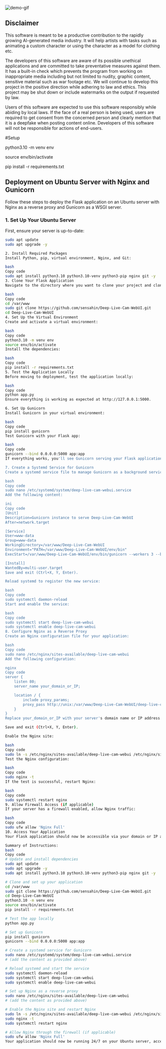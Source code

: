 ![demo-gif](demo.gif)


## Disclaimer
This software is meant to be a productive contribution to the rapidly growing AI-generated media industry. It will help artists with tasks such as animating a custom character or using the character as a model for clothing etc.

The developers of this software are aware of its possible unethical applications and are committed to take preventative measures against them. It has a built-in check which prevents the program from working on inappropriate media including but not limited to nudity, graphic content, sensitive material such as war footage etc. We will continue to develop this project in the positive direction while adhering to law and ethics. This project may be shut down or include watermarks on the output if requested by law.

Users of this software are expected to use this software responsibly while abiding by local laws. If the face of a real person is being used, users are required to get consent from the concerned person and clearly mention that it is a deepfake when posting content online. Developers of this software will not be responsible for actions of end-users.

#Setup

python3.10 -m venv env

source env/bin/activate

pip install -r requirements.txt

## Deployment on Ubuntu Server with Nginx and Gunicorn

Follow these steps to deploy the Flask application on an Ubuntu server with Nginx as a reverse proxy and Gunicorn as a WSGI server.

### 1. Set Up Your Ubuntu Server

First, ensure your server is up-to-date:

```bash
sudo apt update
sudo apt upgrade -y

2. Install Required Packages
Install Python, pip, virtual environment, Nginx, and Git:

bash
Copy code
sudo apt install python3.10 python3.10-venv python3-pip nginx git -y
3. Clone Your Flask Application
Navigate to the directory where you want to clone your project and clone it:

bash
Copy code
cd /var/www
sudo git clone https://github.com/sensahin/Deep-Live-Cam-WebUI.git
cd Deep-Live-Cam-WebUI
4. Set Up the Virtual Environment
Create and activate a virtual environment:

bash
Copy code
python3.10 -m venv env
source env/bin/activate
Install the dependencies:

bash
Copy code
pip install -r requirements.txt
5. Test the Application Locally
Before moving to deployment, test the application locally:

bash
Copy code
python app.py
Ensure everything is working as expected at http://127.0.0.1:5000.

6. Set Up Gunicorn
Install Gunicorn in your virtual environment:

bash
Copy code
pip install gunicorn
Test Gunicorn with your Flask app:

bash
Copy code
gunicorn --bind 0.0.0.0:5000 app:app
If everything works, you'll see Gunicorn serving your Flask application. Use Ctrl+C to stop it.

7. Create a Systemd Service for Gunicorn
Create a systemd service file to manage Gunicorn as a background service:

bash
Copy code
sudo nano /etc/systemd/system/deep-live-cam-webui.service
Add the following content:

ini
Copy code
[Unit]
Description=Gunicorn instance to serve Deep-Live-Cam-WebUI
After=network.target

[Service]
User=www-data
Group=www-data
WorkingDirectory=/var/www/Deep-Live-Cam-WebUI
Environment="PATH=/var/www/Deep-Live-Cam-WebUI/env/bin"
ExecStart=/var/www/Deep-Live-Cam-WebUI/env/bin/gunicorn --workers 3 --bind unix:deep-live-cam-webui.sock -m 007 app:app

[Install]
WantedBy=multi-user.target
Save and exit (Ctrl+X, Y, Enter).

Reload systemd to register the new service:

bash
Copy code
sudo systemctl daemon-reload
Start and enable the service:

bash
Copy code
sudo systemctl start deep-live-cam-webui
sudo systemctl enable deep-live-cam-webui
8. Configure Nginx as a Reverse Proxy
Create an Nginx configuration file for your application:

bash
Copy code
sudo nano /etc/nginx/sites-available/deep-live-cam-webui
Add the following configuration:

nginx
Copy code
server {
    listen 80;
    server_name your_domain_or_IP;

    location / {
        include proxy_params;
        proxy_pass http://unix:/var/www/Deep-Live-Cam-WebUI/deep-live-cam-webui.sock;
    }
}
Replace your_domain_or_IP with your server's domain name or IP address.

Save and exit (Ctrl+X, Y, Enter).

Enable the Nginx site:

bash
Copy code
sudo ln -s /etc/nginx/sites-available/deep-live-cam-webui /etc/nginx/sites-enabled
Test the Nginx configuration:

bash
Copy code
sudo nginx -t
If the test is successful, restart Nginx:

bash
Copy code
sudo systemctl restart nginx
9. Allow Firewall Access (if applicable)
If your server has a firewall enabled, allow Nginx traffic:

bash
Copy code
sudo ufw allow 'Nginx Full'
10. Access Your Application
Your Flask application should now be accessible via your domain or IP address at http://your_domain_or_IP.

Summary of Instructions:
bash
Copy code
# Update and install dependencies
sudo apt update
sudo apt upgrade -y
sudo apt install python3.10 python3.10-venv python3-pip nginx git -y

# Clone and set up your application
cd /var/www
sudo git clone https://github.com/sensahin/Deep-Live-Cam-WebUI.git
cd Deep-Live-Cam-WebUI
python3.10 -m venv env
source env/bin/activate
pip install -r requirements.txt

# Test the app locally
python app.py

# Set up Gunicorn
pip install gunicorn
gunicorn --bind 0.0.0.0:5000 app:app

# Create a systemd service for Gunicorn
sudo nano /etc/systemd/system/deep-live-cam-webui.service
# (add the content as provided above)

# Reload systemd and start the service
sudo systemctl daemon-reload
sudo systemctl start deep-live-cam-webui
sudo systemctl enable deep-live-cam-webui

# Set up Nginx as a reverse proxy
sudo nano /etc/nginx/sites-available/deep-live-cam-webui
# (add the content as provided above)

# Enable the Nginx site and restart Nginx
sudo ln -s /etc/nginx/sites-available/deep-live-cam-webui /etc/nginx/sites-enabled
sudo nginx -t
sudo systemctl restart nginx

# Allow Nginx through the firewall (if applicable)
sudo ufw allow 'Nginx Full'
Your application should now be running 24/7 on your Ubuntu server, accessible through your domain or IP address.